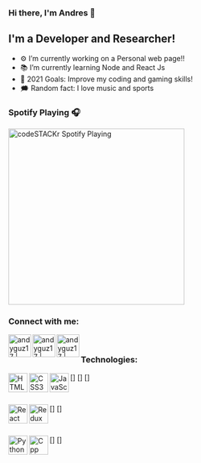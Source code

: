 ### Hi there, I'm Andres 👋

## I'm a Developer and Researcher!

- ⚙️ I’m currently working on a Personal web page!!
- 📚 I’m currently learning Node and React Js
- 🌌 2021 Goals: Improve my coding and gaming skills!
- 🗯️ Random fact: I love music and sports

### Spotify Playing 🎧

[<img src="https://now-playing-codestackr.vercel.app/api/spotify-playing" alt="codeSTACKr Spotify Playing" width="350" />](https://open.spotify.com/user/swyqyimdc12jajde4vpwd2x1b)

### Connect with me:

[<img align="left" alt="andyguz17 | LinkedIn" width="45px" src="https://img.icons8.com/bubbles/480/000000/linkedin.png" />][linkedin]
[<img align="left" alt="andyguz17 | Instagram" width="45px" src="https://img.icons8.com/bubbles/480/000000/instagram-new.png" />][instagram]
[<img align="left" alt="andyguz17 | Facebook" width="45px" src="https://img.icons8.com/bubbles/48/000000/facebook.png" />][facebook]

<br />

### Technologies:

[<img align="left" alt="HTML5" width="38px" src="https://img.icons8.com/color/480/000000/html-5.png" />]
[<img align="left" alt="CSS3" width="38px" src="https://img.icons8.com/color/480/000000/css3.png" />]
[<img align="left" alt="JavaScript" width="38px" src="https://img.icons8.com/color/480/000000/javascript-logo-1.png" />]

<br />

[<img align="left" alt="React" width="38px" src="https://img.icons8.com/color/480/000000/react-native.png" />]
[<img align="left" alt="Redux" width="38px" src="https://img.icons8.com/color/480/000000/redux.png" />]

<br />

[<img align="left" alt="Python" width="38px" src="https://img.icons8.com/color/480/000000/python.png" />]
[<img align="left" alt="Cpp" width="38px" src="https://img.icons8.com/color/48/000000/c-plus-plus-logo.png" />]

<br />
<br />

[instagram]: https://instagram.com/andyguz17
[linkedin]: linkedin.com/in/andres-guzman-a63757139
[facebook]: https://www.facebook.com/andres.guzman.37853734
